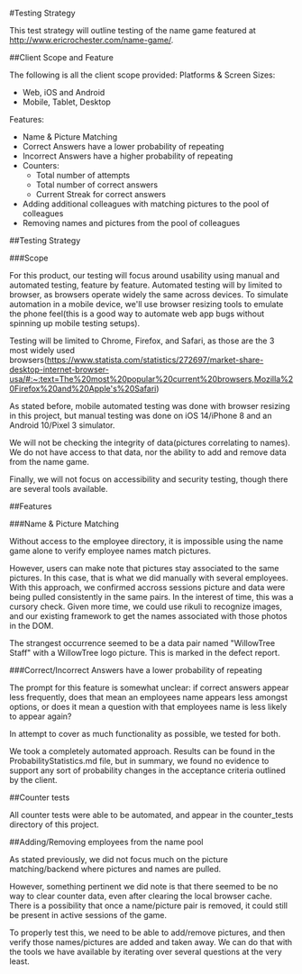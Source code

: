 #Testing Strategy

This test strategy will outline testing of the name game featured at http://www.ericrochester.com/name-game/.

##Client Scope and Feature

The following is all the client scope provided:
Platforms & Screen Sizes:
* Web, iOS and Android
* Mobile, Tablet, Desktop

Features:
* Name & Picture Matching
* Correct Answers have a lower probability of repeating
* Incorrect Answers have a higher probability of repeating
* Counters:
    * Total number of attempts
    * Total number of correct answers
    * Current Streak for correct answers
* Adding additional colleagues with matching pictures to the pool of colleagues
* Removing names and pictures from the pool of colleagues

##Testing Strategy

###Scope

For this product, our testing will focus around usability using manual and automated testing, feature by feature.  Automated testing will by limited to browser, as browsers operate widely the same across devices. To simulate automation in a mobile device, we'll use browser resizing tools to emulate the phone feel(this is a good way to automate web app bugs without spinning up mobile testing setups).

Testing will be limited to Chrome, Firefox, and Safari, as those are the 3 most widely used browsers(https://www.statista.com/statistics/272697/market-share-desktop-internet-browser-usa/#:~:text=The%20most%20popular%20current%20browsers,Mozilla%20Firefox%20and%20Apple's%20Safari)

As stated before, mobile automated testing was done with browser resizing in this project, but manual testing was done on iOS 14/iPhone 8 and an Android 10/Pixel 3 simulator.  

We will not be checking the integrity of data(pictures correlating to names).  We do not have access to that data, nor the ability to add and remove data from the name game.

Finally, we will not focus on accessibility and security testing, though there are several tools available.

##Features

###Name & Picture Matching

Without access to the employee directory, it is impossible using the name game alone to verify employee names match pictures.

However, users can make note that pictures stay associated to the same pictures.  In this case, that is what we did manually with several employees.  With this approach, we confirmed accross sessions picture and data were being pulled consistently in the same pairs.  In the interest of time, this was a cursory check.  Given more time, we could use rikuli to recognize images, and our existing framework to get the names associated with those photos in the DOM.

The strangest occurrence seemed to be a data pair named "WillowTree Staff" with a WillowTree logo picture. This is marked in the defect report.

###Correct/Incorrect Answers have a lower probability of repeating

The prompt for this feature is somewhat unclear: if correct answers appear less frequently, does that mean an employees name appears less amongst options, or does it mean a question with that employees name is less likely to appear again?

In attempt to cover as much functionality as possible, we tested for both.

We took a completely automated approach.  Results can be found in the ProbabilityStatistics.md file, but in summary, we found no evidence to support any sort of probability changes in the acceptance criteria outlined by the client.

##Counter tests

All counter tests were able to be automated, and appear in the counter_tests directory of this project.

##Adding/Removing employees from the name pool

As stated previously, we did not focus much on the picture matching/backend where pictures and names are pulled. 

However, something pertinent we did note is that there seemed to be no way to clear counter data, even after clearing the local browser cache.  There is a possibility that once a name/picture pair is removed, it could still be present in active sessions of the game.

To properly test this, we need to be able to add/remove pictures, and then verify  those names/pictures are added and taken away. We can do that with the tools we have available by iterating over several questions at the very least.


